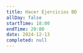 ```yaml
---
title: Hacer Ejercicios BD
allDay: false
startTime: 18:00
endTime: 20:00
date: 2024-12-13
completed: null
---
```

